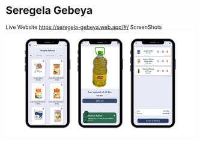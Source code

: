 # Seregela Gebeya
Live Website
https://seregela-gebeya.web.app/#/
ScreenShots
![alt text](https://github.com/dagiabea/seregela/blob/main/1.png)
